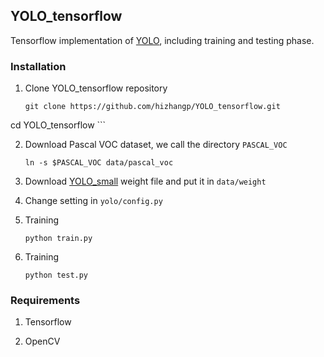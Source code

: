 ## YOLO_tensorflow

Tensorflow implementation of [YOLO](https://arxiv.org/pdf/1506.02640.pdf), including training and testing phase.

### Installation

1. Clone YOLO_tensorflow repository
	```Shell
	git clone https://github.com/hizhangp/YOLO_tensorflow.git
  cd YOLO_tensorflow
	```

2. Download Pascal VOC dataset, we call the directory `PASCAL_VOC`
	```Shell
	ln -s $PASCAL_VOC data/pascal_voc
	```

3. Download [YOLO_small](https://drive.google.com/file/d/0B2JbaJSrWLpza08yS2FSUnV2dlE/view?usp=sharing)
weight file and put it in `data/weight`

4. Change setting in `yolo/config.py`

5. Training
	```Shell
	python train.py
	```

6. Training
	```Shell
	python test.py
	```

### Requirements
1. Tensorflow

2. OpenCV
